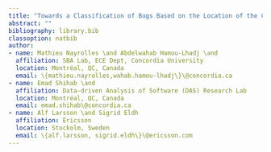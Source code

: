 ```yaml
---
title: "Towards a Classification of Bugs Based on the Location of the Corrections: An Empirical Study"
abstract: ""
bibliography: library.bib
classoption: natbib
author: 
- name: Mathieu Nayrolles \and Abdelwahab Hamou-Lhadj \and
  affiliation: SBA Lab, ECE Dept, Concordia University
  location: Montréal, QC, Canada
  email: \{mathieu.nayrolles,wahab.hamou-lhadj\}\@concordia.ca
- name: Emad Shihab \and
  affiliation: Data-driven Analysis of Software (DAS) Research Lab
  location: Montréal, QC, Canada
  email: emad.shihab\@concordia.ca
- name: Alf	Larsson \and Sigrid Eldh
  affiliation: Ericsson
  location: Stockolm, Sweden
  email: \{alf.larsson, sigrid.eldh\}\@ericsson.com
---
```


